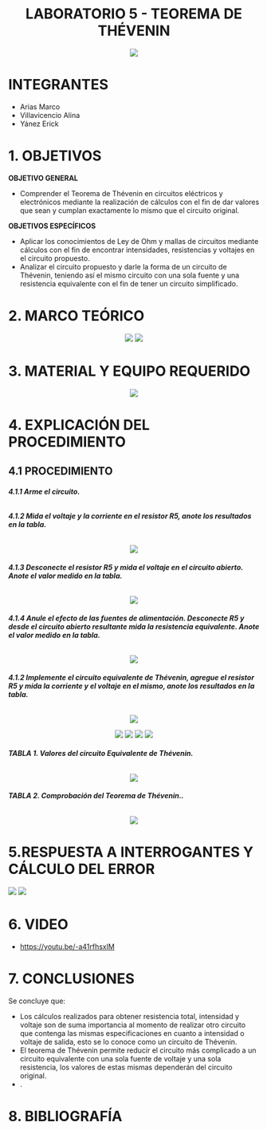 <div align="center">

# LABORATORIO 5 - TEOREMA DE THÉVENIN

![](https://github.com/erickyanez1/IMAGENES-DEBER-1/blob/main/espe.png) 

</div>

# **INTEGRANTES**

- Arias Marco
- Villavicencio Alina
- Yánez Erick


# **1. OBJETIVOS**

**OBJETIVO GENERAL**
  - Comprender el Teorema de Thévenin en circuitos eléctricos y electrónicos mediante la realización de cálculos con el fin de dar valores que sean y cumplan exactamente lo mismo que el circuito original.
 
 **OBJETIVOS ESPECÍFICOS**
  - Aplicar los conocimientos de Ley de Ohm y mallas de circuitos mediante cálculos con el fin de encontrar intensidades, resistencias y voltajes en el circuito propuesto.
  - Analizar el circuito propuesto y darle la forma de un circuito de Thévenin, teniendo así el mismo circuito con una sola fuente y una resistencia equivalente con el fin de tener un circuito simplificado.

# **2. MARCO TEÓRICO**

<div align="center">
  
![](https://github.com/erickyanez1/Laboratorio5/blob/main/IMG/Teoria_!.png)
![](https://github.com/erickyanez1/Laboratorio5/blob/main/IMG/Teoria_2.png)
  
</div>
  
# **3. MATERIAL Y EQUIPO REQUERIDO**

<div align="center">

![](https://github.com/erickyanez1/Laboratorio5/blob/main/IMG/Material_equipo.png)
  
</div>

# **4. EXPLICACIÓN DEL PROCEDIMIENTO**

## **4.1 PROCEDIMIENTO**

###### **4.1.1 Arme el circuito.**

<div align="center">
  
  
</div>

###### **4.1.2 Mida el voltaje y la corriente en el resistor R5, anote los resultados en la tabla.**

<div align="center">

![](https://github.com/erickyanez1/Laboratorio5/blob/main/IMG/4.1.2.PNG)
  
</div>

###### **4.1.3 Desconecte el resistor R5 y mida el voltaje en el circuito abierto. Anote el valor medido en la tabla.**

<div align="center">

![](https://github.com/erickyanez1/Laboratorio5/blob/main/IMG/4.1.3.PNG)
  
</div>

###### **4.1.4 Anule el efecto de las fuentes de alimentación. Desconecte R5 y desde el circuito abierto resultante mida la resistencia equivalente. Anote el valor medido en la tabla.**

<div align="center">

![](https://github.com/erickyanez1/Laboratorio5/blob/main/IMG/4.1.4.PNG)

</div>

###### **4.1.2 Implemente el circuito equivalente de Thévenin, agregue el resistor R5 y mida la corriente y el voltaje en el mismo, anote los resultados en la tabla.**


<div align="center">

![](https://github.com/erickyanez1/Laboratorio5/blob/main/IMG/4.1.5.PNG)
  
![](https://github.com/erickyanez1/Laboratorio5/blob/main/IMG/1.PNG)
![](https://github.com/erickyanez1/Laboratorio5/blob/main/IMG/2.PNG)
![](https://github.com/erickyanez1/Laboratorio5/blob/main/IMG/3.PNG)
![](https://github.com/erickyanez1/Laboratorio5/blob/main/IMG/4.PNG)

</div>


###### **TABLA 1. Valores del circuito Equivalente de Thévenin.**
<div align="center">

![](https://github.com/erickyanez1/Laboratorio5/blob/main/IMG/tab1.PNG)

</div>


###### **TABLA 2. Comprobación del Teorema de Thévenin..**
<div align="center">
  
![](https://github.com/erickyanez1/Laboratorio5/blob/main/IMG/tab2.PNG)
  
</div>

#  5.RESPUESTA A INTERROGANTES Y CÁLCULO DEL ERROR

![](https://github.com/erickyanez1/Laboratorio5/blob/main/IMG/Calculo_error_1.png)
![](https://github.com/erickyanez1/Laboratorio5/blob/main/IMG/Calculo_error_.png)

# **6. VIDEO**

- https://youtu.be/-a41rfhsxlM

# **7. CONCLUSIONES**

Se concluye que:

- Los cálculos realizados para obtener resistencia total, intensidad y voltaje son de suma importancia al momento de realizar otro circuito que contenga las mismas especificaciones en cuanto a intensidad o voltaje de salida, esto se lo conoce como un circuito de Thévenin.
- El teorema de Thévenin permite reducir el circuito más complicado a un circuito equivalente con una sola fuente de voltaje y una sola resistencia, los valores de estas mismas dependerán del circuito original.
- .

# **8. BIBLIOGRAFÍA**


